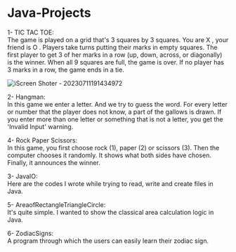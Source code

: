 # Java-Projects
1- TIC TAC TOE: <br>
The game is played on a grid that's 3 squares by 3 squares.
You are X , your friend is O . Players take turns putting their marks in empty squares.
The first player to get 3 of her marks in a row (up, down, across, or diagonally) is the winner.
When all 9 squares are full, the game is over. If no player has 3 marks in a row, the game ends in a tie.<br>

![iScreen Shoter - 20230711191434972](https://github.com/mervesaltik/Java-Projects/assets/137791187/09b46ab2-4ffc-417b-b086-598a32ec4abf) 

2- Hangman: <br>
In this game we enter a letter. And we try to guess the word. For every letter or number that the player does not know, a part of the gallows is drawn.
If you enter more than one letter or something that is not a letter, you get the 'Invalid Input' warning. <br>

4- Rock Paper Scissors: <br>
In this game, you first choose rock (1), paper (2) or scissors (3). Then the computer chooses it randomly. It shows what both sides have chosen. Finally, it announces the winner.

3- JavaIO: <br>
Here are the codes I wrote while trying to read, write and create files in Java.

5- AreaofRectangleTriangleCircle: <br>
It's quite simple. I wanted to show the classical area calculation logic in Java.

6- ZodiacSigns: <br>
A program through which the users can easily learn their zodiac sign.
